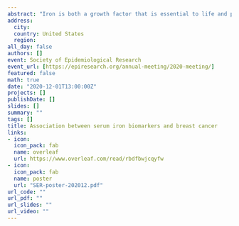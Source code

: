 ```yaml
---
abstract: "Iron is both a growth factor that is essential to life and potentially toxic. Extremely high iron stores are associated with increased risk of some cancers. Epidemiologic studies of associations between iron levels and breast cancer are both sparse and inconsistent. A recent meta-analysis found positive associations between serum iron biomarkers and breast cancer, but heterogeneity among studies. Our aim was to assess breast cancer incidence in relation to three serum iron biomarkers: iron, ferritin, and transferrin saturation in a prospective cohort study. We sampled participants in the Sister Study, a cohort of 50,884 women aged 35-74 who had never had breast cancer themselves but had an affected sister. The case-cohort sample of 5,982 women, including 2,995 incident cases, had been followed for a median of 7.9 years. Serum iron biomarkers were measured in baseline samples. We used Cox proportional hazards models to estimate the hazard ratios (HR) for the biomarkers, which we analyzed both as categorical (quartiles) and continuous. We adjusted for baseline smoking, alcohol, education, HRT, parity, oral contraceptive use, early menopause <= 45 years), time since last menstrual period, BMI, menopause status and a product term between the last two variables. Median (IQR) serum iron, ferritin, and transferrin saturation was 93 (74, 115) ug/dL, 68 (37, 114) ug/L, and 29% (22, 36), respectively. Adjusted HRs for the highest versus lowest quartiles (95% CI) were 1.06 (0.90, 1.24) for iron, 1.01 (0.86, 1.20) for ferritin, and 0.94 (0.79, 1.10) for transferrin saturation. A sensitivity analysis restricting to the first four years of follow-up indicated similarly near-null hazard ratios. In a study with a large sample size and with all three measures  of circulating iron, ferritin, and transferrin saturation, we found no evidence to support an association between iron status and breast cancer risk."
address:
  city: 
  country: United States
  region: 
all_day: false
authors: []
event: Society of Epidemiological Research
event_url: [https://epiresearch.org/annual-meeting/2020-meeting/]
featured: false
math: true
date: "2020-12-01T13:00:00Z"
projects: []
publishDate: []
slides: []
summary: ""
tags: []
title: Association between serum iron biomarkers and breast cancer
links:
- icon: 
  icon_pack: fab
  name: overleaf
  url: https://www.overleaf.com/read/rbdfbwjcqyfw
- icon: 
  icon_pack: fab
  name: poster
  url: "SER-poster-202012.pdf"
url_code: ""
url_pdf: ""
url_slides: ""
url_video: ""
---
```

